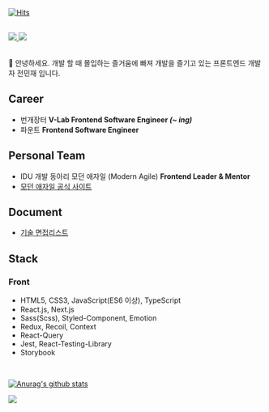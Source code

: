 [![Hits](https://hits.seeyoufarm.com/api/count/incr/badge.svg?url=https%3A%2F%2Fgithub.com%2Fssi02014&count_bg=%2379C83D&title_bg=%23555555&icon=compropago.svg&icon_color=%23E7E7E7&title=hits&edge_flat=false)](https://hits.seeyoufarm.com)

<br />

<div>
  <a href="https://www.linkedin.com/in/%EB%AF%BC%EC%9E%AC-%EC%A0%84-b07774216" target="_blank">
    <img src="https://img.shields.io/badge/LinkedIn-3776AB?style=for-the-badge&logo=linkedin&logoColor=white" />
  </a>
  <a href="https://blog.naver.com/ssi02014" target="_blank">
    <img src="https://img.shields.io/badge/Naver Blog-03C75A?style=for-the-badge&logo=naver&logoColor=white" />
  </a>
</div>

<br />

👋 안녕하세요. 개발 할 때 몰입하는 즐거움에 빠져 개발을 즐기고 있는 프론트엔드 개발자 전민재 입니다. <br />

## Career
- 번개장터 <b> V-Lab Frontend Software Engineer <i>(~ ing)</i></b>
- 파운트 <b> Frontend Software Engineer </b> 

## Personal Team
- IDU 개발 동아리 모던 애자일 (Modern Agile) <b> Frontend Leader & Mentor </b>
- [모던 애자일 공식 사이트](https://modern-agile-official-client.vercel.app/)

## Document
- [기술 면접리스트](https://www.notion.so/v1-2-0-2c4d4292c8574027b50150c5ef6e02b5)

## Stack
### Front
- HTML5, CSS3, JavaScript(ES6 이상), TypeScript
- React.js, Next.js
- Sass(Scss), Styled-Component, Emotion
- Redux, Recoil, Context
- React-Query 
- Jest, React-Testing-Library
- Storybook

<br />

[![Anurag's github stats](https://github-readme-stats.vercel.app/api?username=ssi02014)](https://github.com/anuraghazra/github-readme-stats)
<!-- [![solved.ac tier](http://mazassumnida.wtf/api/generate_badge?boj=ssi02014)](https://solved.ac/ssi02014) -->
<a href="https://opgc.me/#/users/ssi02014" target="_blank"><img src="https://api.opgc.me/githubs/users/ssi02014/tag/?theme=basic" /></a>
